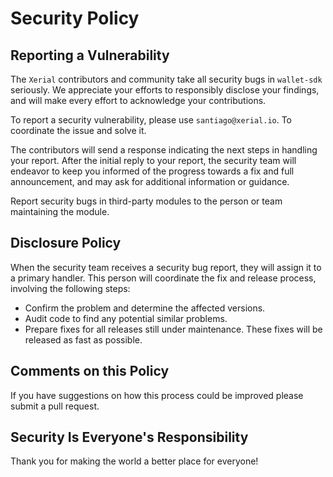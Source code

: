 # Security Policy

## Reporting a Vulnerability

The `Xerial` contributors and community take all security bugs in `wallet-sdk` seriously. We appreciate your efforts to responsibly disclose your findings, and will make every effort to acknowledge your contributions.

To report a security vulnerability, please use `santiago@xerial.io`. To coordinate the issue and solve it.

The contributors will send a response indicating the next steps in handling your report. After the initial reply to your report, the security team will endeavor to keep you informed of the progress towards a fix and full announcement, and may ask for additional information or guidance.

Report security bugs in third-party modules to the person or team maintaining the module.

## Disclosure Policy

When the security team receives a security bug report, they will assign it to a primary handler. This person will coordinate the fix and release process,
involving the following steps:

  * Confirm the problem and determine the affected versions.
  * Audit code to find any potential similar problems.
  * Prepare fixes for all releases still under maintenance. These fixes will be released as fast as possible.

## Comments on this Policy

If you have suggestions on how this process could be improved please submit a pull request.

## Security Is Everyone's Responsibility

Thank you for making the world a better place for everyone!
